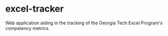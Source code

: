 # excel-tracker
Web application aiding in the tracking of the Georgia Tech Excel Program's competency metrics.
